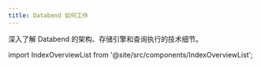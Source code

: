 ```yaml
---
title: Databend 如何工作
---
```


深入了解 Databend 的架构、存储引擎和查询执行的技术细节。

import IndexOverviewList from '@site/src/components/IndexOverviewList';

<IndexOverviewList />